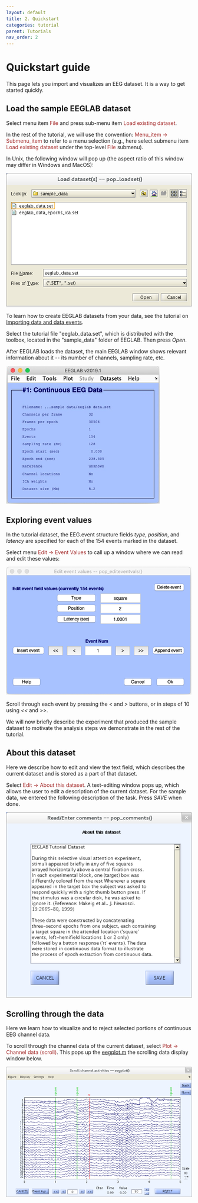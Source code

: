 ```yaml
---
layout: default
title: 2. Quickstart
categories: tutorial
parent: Tutorials
nav_order: 2
---
```

Quickstart guide
================

This page lets you import and visualizes an EEG dataset. It is a way  to get started quickly.

Load the sample EEGLAB dataset
---------------------------

Select menu item <span style="color: brown">File</span> and press sub-menu item
<span style="color: brown">Load existing dataset</span>.

In the rest of the tutorial, we will use the convention:
<span style="color: brown">Menu_item → Submenu_item</span> to refer to a menu
selection (e.g., here select submenu item <span style="color: brown">Load
existing dataset</span> under the top-level
<span style="color: brown">File</span> submenu).

In Unix, the following window will pop up (the aspect ratio of this
window may differ in Windows and MacOS):

![Image:Pop_loadset.png](/assets/images/Pop_loadset.png)

To learn how to create EEGLAB datasets from your data, see the
tutorial on [Importing data and data
events](/tutorials/04_Import/Importing_Continuous_and_Epoched_Data.html).

Select the tutorial file "eeglab_data.set", which is distributed with
the toolbox, located in the "sample_data" folder of EEGLAB. Then press *Open*.

After EEGLAB loads the dataset, the main EEGLAB window shows
relevant information about it -- its number of channels, sampling rate,
etc.



![](/assets/images/Eeglab_window_continuous_data.jpg)


Exploring event values
----------------------

In the tutorial dataset, the EEG.event structure fields *type*,
*position*, and *latency* are specified for each of the 154 events
marked in the dataset.

Select menu <span style="color: brown">Edit → Event Values</span> to call up a
window where we can read and edit these values:


![Image:Figure pop editeventvals3.png](/assets/images/Figure_pop_editeventvals3.png)



Scroll through each event by pressing the *\<* and *\>* buttons, or in steps of 10 using *\<\<*
and *\>\>*.


We will now briefly describe the experiment that produced the sample
dataset to motivate the analysis steps we demonstrate in the rest of the
tutorial.

About this dataset
------------------

Here we describe how to edit and view the text field, which describes the
current dataset and is stored as a part of that dataset.

Select <span style="color: brown">Edit → About this dataset</span>. A
text-editing window pops up, which allows the user to edit a
description of the current dataset. For the sample data, we entered
the following description of the task. Press *SAVE* when done.


![Image:I15about_this_dataset.png](/assets/images/I15about_this_dataset.png)

Scrolling through the data
--------------------------

Here we learn how to visualize and to reject selected portions of
continuous EEG channel data.

To scroll through the channel data of the current dataset, select
<span style="color: brown">Plot → Channel data (scroll)</span>. This pops up
the [eegplot.m](http://sccn.ucsd.edu/eeglab/locatefile.php?file=eegplot.m)
the scrolling data display window below.

![Image:Scrollchannelactivities1.png](/assets/images/Scrollchannelactivities1.png)

